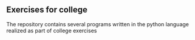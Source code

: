## Exercises for college

The repository contains several programs written in the python language realized as part of college exercises 
